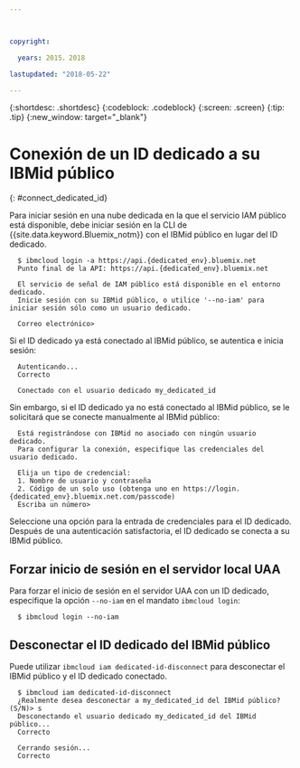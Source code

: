 ```yaml
---



copyright:

  years: 2015，2018

lastupdated: "2018-05-22"

---
```


{:shortdesc: .shortdesc}
{:codeblock: .codeblock}
{:screen: .screen}
{:tip: .tip}
{:new_window: target="_blank"}

# Conexión de un ID dedicado a su IBMid público
{: #connect_dedicated_id}

Para iniciar sesión en una nube dedicada en la que el servicio IAM público está disponible, debe iniciar sesión en la CLI de {{site.data.keyword.Bluemix_notm}} con el IBMid público en lugar del ID dedicado.


```
  $ ibmcloud login -a https://api.{dedicated_env}.bluemix.net
  Punto final de la API: https://api.{dedicated_env}.bluemix.net

  El servicio de señal de IAM público está disponible en el entorno dedicado.
  Inicie sesión con su IBMid público, o utilice '--no-iam' para iniciar sesión sólo como un usuario dedicado.

  Correo electrónico>
```

Si el ID dedicado ya está conectado al IBMid público, se autentica e inicia sesión:

```
  Autenticando...
  Correcto

  Conectado con el usuario dedicado my_dedicated_id
```

Sin embargo, si el ID dedicado ya no está conectado al IBMid público, se le solicitará que se conecte manualmente al IBMid público:

```
  Está registrándose con IBMid no asociado con ningún usuario dedicado.
  Para configurar la conexión, especifique las credenciales del usuario dedicado.

  Elija un tipo de credencial:
  1. Nombre de usuario y contraseña
  2. Código de un solo uso (obtenga uno en https://login.{dedicated_env}.bluemix.net.com/passcode)
  Escriba un número>
```

Seleccione una opción para la entrada de credenciales para el ID dedicado. Después de una autenticación satisfactoria, el ID dedicado se conecta a su IBMid público.

## Forzar inicio de sesión en el servidor local UAA

Para forzar el inicio de sesión en el servidor UAA con un ID dedicado, especifique la opción `--no-iam` en el mandato `ibmcloud login`:

```
  $ ibmcloud login --no-iam
```

## Desconectar el ID dedicado del IBMid público 

Puede utilizar `ibmcloud iam dedicated-id-disconnect` para desconectar el IBMid público y el ID dedicado conectado.

```
  $ ibmcloud iam dedicated-id-disconnect
  ¿Realmente desea desconectar a my_dedicated_id del IBMid público? (S/N)> s
  Desconectando el usuario dedicado my_dedicated_id del IBMid público...
  Correcto

  Cerrando sesión...
  Correcto
```

